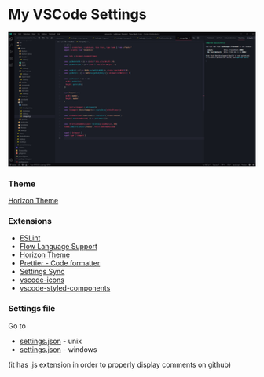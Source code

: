 # My VSCode Settings

![Preview](./preview.png)

### Theme

[Horizon Theme](https://horizontheme.netlify.com/)

### Extensions

- [ESLint](https://marketplace.visualstudio.com/items?itemName=dbaeumer.vscode-eslint)
- [Flow Language Support](https://marketplace.visualstudio.com/items?itemName=flowtype.flow-for-vscode)
- [Horizon Theme](https://marketplace.visualstudio.com/items?itemName=jolaleye.horizon-theme-vscode)
- [Prettier - Code formatter](https://marketplace.visualstudio.com/items?itemName=esbenp.prettier-vscode)
- [Settings Sync](https://marketplace.visualstudio.com/items?itemName=Shan.code-settings-sync)
- [vscode-icons](https://marketplace.visualstudio.com/items?itemName=vscode-icons-team.vscode-icons)
- [vscode-styled-components](https://marketplace.visualstudio.com/items?itemName=jpoissonnier.vscode-styled-components)

### Settings file

Go to

- [settings.json](./settings.js) - unix
- [settings.json](./settings-for-windows.js) - windows

(it has .js extension in order to properly display comments on github)
